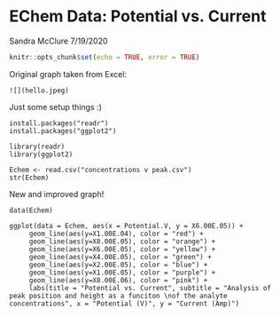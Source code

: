 EChem Data: Potential vs. Current
================
Sandra McClure
7/19/2020

``` r
knitr::opts_chunk$set(echo = TRUE, error = TRUE)
```

Original graph taken from Excel:

``` original
![](hello.jpeg)
```

Just some setup things :)

``` setup
install.packages("readr")
install.packages("ggplot2")

library(readr)
library(ggplot2)
```

``` load
Echem <- read.csv("concentrations v peak.csv")
str(Echem)
```

New and improved graph\!

``` graph
data(Echem)

ggplot(data = Echem, aes(x = Potential.V, y = X6.00E.05)) +
     geom_line(aes(y=X1.00E.04), color = "red") +
     geom_line(aes(y=X8.00E.05), color = "orange") +
     geom_line(aes(y=X6.00E.05), color = "yellow") +
     geom_line(aes(y=X4.00E.05), color = "green") +
     geom_line(aes(y=X2.00E.05), color = "blue") +
     geom_line(aes(y=X1.00E.05), color = "purple") +
     geom_line(aes(y=X8.00E.06), color = "pink") +
     labs(title = "Potential vs. Current", subtitle = "Analysis of peak position and height as a funciton \nof the analyte concentrations", x = "Potential (V)", y = "Current (Amp)")
```
